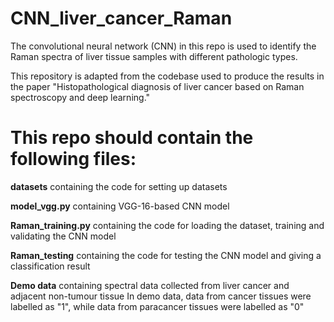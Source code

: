 # CNN_liver_cancer_Raman

The convolutional neural network (CNN) in this repo is used to identify the Raman spectra of liver tissue samples with different pathologic types.

This repository is adapted from the codebase used to produce the results in the paper "Histopathological diagnosis of liver cancer based on Raman spectroscopy and deep learning."

# This repo should contain the following files:

**datasets**  containing the code for  setting up datasets

**model_vgg.py**  containing VGG-16-based CNN model

**Raman_training.py**  containing the code for loading the dataset, training and validating the CNN model 

**Raman_testing**  containing the code for testing the CNN model and giving a classification result 

**Demo data**  containing spectral data collected from liver cancer and adjacent non-tumour tissue
In demo data, data from cancer tissues were labelled as "1", while data from paracancer tissues were labelled as "0" 





